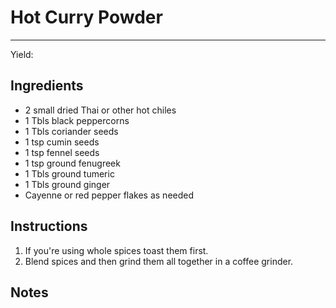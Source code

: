 # Hot Curry Powder
---
Yield:

## Ingredients
- 2 small dried Thai or other hot chiles
- 1 Tbls black peppercorns
- 1 Tbls coriander seeds
- 1 tsp cumin seeds
- 1 tsp fennel seeds
- 1 tsp ground fenugreek
- 1 Tbls ground tumeric
- 1 Tbls ground ginger
- Cayenne or red pepper flakes as needed

## Instructions
1. If you're using whole spices toast them first. 
2. Blend spices and then grind them all together in a coffee grinder.

## Notes
